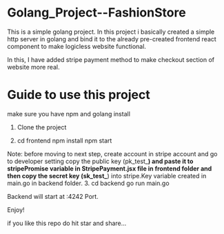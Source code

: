 # Golang_Project--FashionStore

This is a simple golang project.
In this project i basically created a simple http server in golang and bind it to the already pre-created frontend react component to make logicless website functional.

In this, I have added stripe payment method to make checkout section of website more real.

# Guide to use this project 
make sure you have npm and golang install

1. Clone the project

2. cd frontend
   npm install
   npm start

Note: before moving to next step, create account in stripe account and go to developer setting copy the public key (pk_test_****) and paste it to stripePromise variable in StripePayment.jsx file in frontend folder and then copy the secret key (sk_test_****) into stripe.Key variable created in main.go in backend folder.
3. cd backend
   go run main.go

Backend will start at :4242 Port.

Enjoy! 

if you like this repo do hit star and share...
